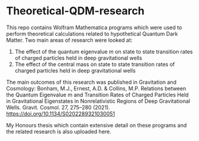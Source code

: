 # Theoretical-QDM-research
This repo contains Wolfram Mathematica programs which were used to perform theoretical calculations related to hypothetical Quantum Dark Matter.  Two main areas of research were looked at:
1) The effect of the quantum eigenvalue _m_ on state to state transition rates of charged particles held in deep gravitational wells
2) The effect of the central mass on state to state transition rates of charged particles held in deep gravitational wells

The main outcomes of this research was published in Gravitation and Cosmology: 
Bonham, M.J., Ernest, A.D. & Collins, M.P. Relations between the Quantum Eigenvalue m and Transition Rates of Charged Particles Held in Gravitational Eigenstates in Nonrelativistic Regions of Deep Gravitational Wells. Gravit. Cosmol. 27, 275–280 (2021). https://doi.org/10.1134/S0202289321030051

My Honours thesis which contain extensive detail on these programs and the related research is also uploaded here.
